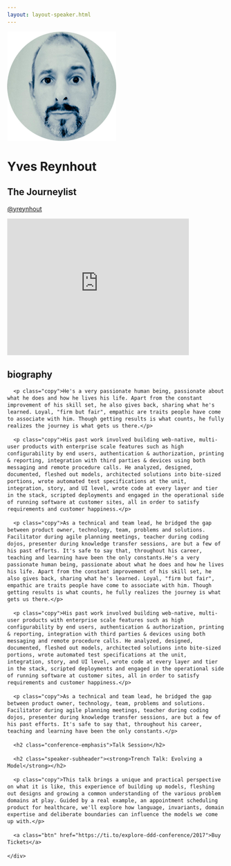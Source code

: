 ```yaml
---
layout: layout-speaker.html
---
```


<div class="container section featured-speaker">
  <div class="row">
    <div class="col-xs-12 col-sm-2 img-container">
      <img class="speaker-page-img" src="../img/speakers/Yves-Reynhout-ON.png" />
      </div>
    <div class="col-xs-12 col-sm-10 copy-container">
      <h1 class="speaker-header">Yves Reynhout</h1>
      <h2 class="speaker-subtitle">The Journeylist</h2>
      <p class="copy"><a class="speaker-handle" href="https://twitter.com/@yreynhout" target="_blank">@yreynhout</a></p>
      <div class="video-responsive">
        <iframe width="420" height="315" src="http://www.youtube.com/embed/7StN-vNjRSw" frameborder="0" allowfullscreen></iframe>
      </div>
      <h2 class="speaker-subheader"><strong>biography</strong></h2>

      <p class="copy">He's a very passionate human being, passionate about what he does and how he lives his life. Apart from the constant improvement of his skill set, he also gives back, sharing what he's learned. Loyal, "firm but fair", empathic are traits people have come to associate with him. Though getting results is what counts, he fully realizes the journey is what gets us there.</p>

      <p class="copy">His past work involved building web-native, multi-user products with enterprise scale features such as high configurability by end users, authentication & authorization, printing & reporting, integration with third parties & devices using both messaging and remote procedure calls. He analyzed, designed, documented, fleshed out models, architected solutions into bite-sized portions, wrote automated test specifications at the unit, integration, story, and UI level, wrote code at every layer and tier in the stack, scripted deployments and engaged in the operational side of running software at customer sites, all in order to satisfy requirements and customer happiness.</p>

      <p class="copy">As a technical and team lead, he bridged the gap between product owner, technology, team, problems and solutions. Facilitator during agile planning meetings, teacher during coding dojos, presenter during knowledge transfer sessions, are but a few of his past efforts. It's safe to say that, throughout his career, teaching and learning have been the only constants.He's a very passionate human being, passionate about what he does and how he lives his life. Apart from the constant improvement of his skill set, he also gives back, sharing what he's learned. Loyal, "firm but fair", empathic are traits people have come to associate with him. Though getting results is what counts, he fully realizes the journey is what gets us there.</p>

      <p class="copy">His past work involved building web-native, multi-user products with enterprise scale features such as high configurability by end users, authentication & authorization, printing & reporting, integration with third parties & devices using both messaging and remote procedure calls. He analyzed, designed, documented, fleshed out models, architected solutions into bite-sized portions, wrote automated test specifications at the unit, integration, story, and UI level, wrote code at every layer and tier in the stack, scripted deployments and engaged in the operational side of running software at customer sites, all in order to satisfy requirements and customer happiness.</p>

      <p class="copy">As a technical and team lead, he bridged the gap between product owner, technology, team, problems and solutions. Facilitator during agile planning meetings, teacher during coding dojos, presenter during knowledge transfer sessions, are but a few of his past efforts. It's safe to say that, throughout his career, teaching and learning have been the only constants.</p>

      <h2 class="conference-emphasis">Talk Session</h2>
      
      <h2 class="speaker-subheader"><strong>Trench Talk: Evolving a Model</strong></h2>

      <p class="copy">This talk brings a unique and practical perspective on what it is like, this experience of building up models, fleshing out designs and growing a common understanding of the various problem domains at play. Guided by a real example, an appointment scheduling product for healthcare, we'll explore how language, invariants, domain expertise and deliberate boundaries can influence the models we come up with.</p>

      <a class="btn" href="https://ti.to/explore-ddd-conference/2017">Buy Tickets</a>

    </div>
</div>
</div>
